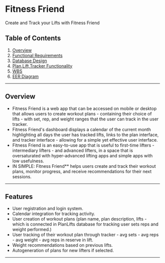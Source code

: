 # **Fitness Friend**  
Create and Track your Lifts with Fitness Friend

## **Table of Contents**
1. [Overview](#overview)
2. [Functional Requirements](https://docs.google.com/document/d/1srF8oGTNmqTlCrI0lN3KUiff2r3__MvGwCiBQCDxQos/edit?usp=sharing)
3. [Database Design](https://docs.google.com/document/d/1lxbbgL2HLg1uI_DE7TtSzCqkJ7iwn5i1IMK5zQ28soQ/edit?usp=sharing)
4. [Plan,Lift,Tracker Functionality](https://docs.google.com/document/d/17s8uYePlKkFkSQraUYe7-mxFrkQ3v9x8L7MCJXYzAN4/edit?usp=sharing)
5. [WBS](https://docs.google.com/document/d/1ez9xkvQ2hNxDfMBgt6n_tNCwkrcmJvW0id0xeI5v5Yc/edit?usp=sharing)
6. [EER Diagram]([https://drive.google.com/drive/u/3/folders/1a1IXcUi0qj8ZfPIqcKsSr9oXxcPo4moY](https://drive.google.com/drive/u/3/folders/1a1IXcUi0qj8ZfPIqcKsSr9oXxcPo4moY))

---

## **Overview**
- Fitness Friend is a web app that can be accessed on mobile or desktop that allows users to create workout plans - containing their choice of lifts - with set, rep, and weight ranges that the user can track in the user tracker.
- Fitness Friend's dashboard displays a calendar of the current month highlighting all days the user has tracked lifts, links to the plan interface, and tracker interface - allowing for a simple yet effective user interface.
- Fitness Friend is an easy-to-use app that is useful to first-time lifters - intermediary lifters - and advanced lifters, in a space that is oversaturated with hyper-advanced lifting apps and simple apps with low usefulness. 
- IN SIMPLE: Fitness Friend** helps users create and track their workout plans, monitor progress, and receive recommendations for their next sessions.

---

## **Features**
- User registration and login system.
- Calendar integration for tracking activity.
- User creation of workout plans (plan name, plan description, lifts - which is connected in PlanLifts database for tracking user sets reps and weight performed.)
- User tracking of their workout plan through tracker - avg sets - avg reps - avg weight - avg reps in reserve in lift. 
- Weight recommendations based on previous lifts.
- Autogeneration of plans for new lifters if selected.

---
